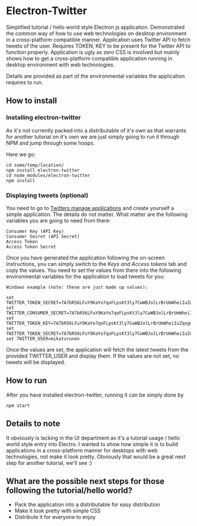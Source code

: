 # Electron-Twitter
Simplified tutorial / hello world style Electron js application. Demonstrated the common way of how to use web technologies on desktop environment in a cross-platform compatible manner. Application uses Twitter API to fetch tweets of the user. Requires TOKEN, KEY to be present for the Twitter API to function properly. Application is ugly as zero CSS is involved but mainly shows how to get a cross-platform compatible application running in desktop environment with web technologies.

Details are provided as part of the environmental variables the application requires to run.


## How to install
### Installing electron-twitter
As it's not currently packed into a distributable of it's own as that warrants for another tutorial on it's own we are just simply going to run it through NPM and jump through some hoops.

Here we go:

    cd some/temp/location/
    npm install electron-twitter
    cd node_modules/electron-twitter
    npm install


### Displaying tweets (optional)
You need to go to [Twitters manage applications](https://apps.twitter.com/) and create yourself a simple application. The details do not matter. What matter are the following variables you are going to need from there:

    Consumer Key (API Key)
    Consumer Secret (API Secret)
    Access Token
    Access Token Secret

Once you have generated the application following the on-screen instructions, you can simply switch to the _Keys and Access tokens_ tab and copy the values. You need to set the values from there into the following environmental variables for the application to load tweets for you:

    Windows example (note: these are just made up values):

    set TWITTER_TOKEN_SECRET=7A7bR56LFuY9KaYo7qoFLpsKt3ly7CwWBJolLrBrUmWheiIuZqxgdJ
    set TWITTER_CONSUMER_SECRET=7A7bR56LFuY9KaYo7qoFLpsKt3ly7CwWBJolLrBrUmWheiIuZqxgdJ
    set TWITTER_TOKEN_KEY=7A7bR56LFuY9KaYo7qoFLpsKt3ly7CwWBJolLrBrUmWheiIuZqxgdJ
    set TWITTER_TOKEN_SECRET=7A7bR56LFuY9KaYo7qoFLpsKt3ly7CwWBJolLrBrUmWheiIuZqxgdJ
    set TWITTER_USER=mikaturunen

Once the values are set, the application will fetch the latest tweets from the provided TWITTER_USER and display them. If the values are not set, no tweets will be displayed.

## How to run
After you have installed electron-twitter, running it can be simply done by

    npm start


## Details to note
It obviously is lacking in the UI department as it's a tutorial usage / hello world style entry into Electro. I wanted to show how simple it is to build applications in a cross-platform manner for desktops with web technologies, not make it look pretty. Obviously that would be a great next step for another tutorial, we'll see :)


## What are the possible next steps for those following the tutorial/hello world?

- Pack the application into a distributable for easy distribution
- Make it look pretty with simple CSS
- Distribute it for everyone to enjoy
